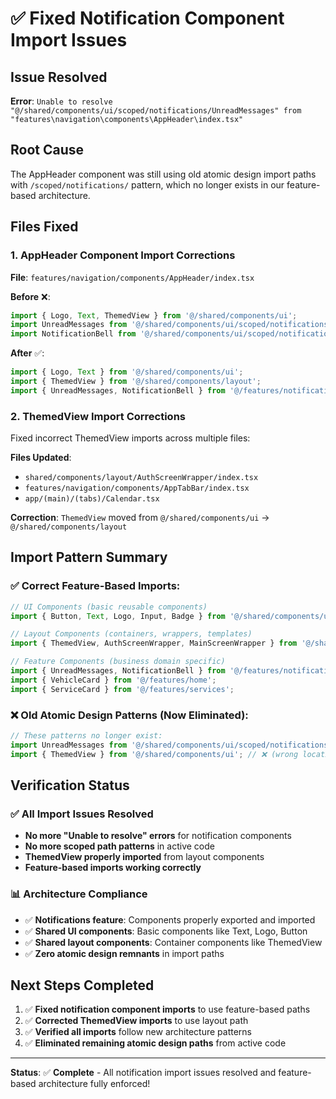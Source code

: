 # ✅ Fixed Notification Component Import Issues

## Issue Resolved
**Error**: `Unable to resolve "@/shared/components/ui/scoped/notifications/UnreadMessages" from "features\navigation\components\AppHeader\index.tsx"`

## Root Cause
The AppHeader component was still using old atomic design import paths with `/scoped/notifications/` pattern, which no longer exists in our feature-based architecture.

## Files Fixed

### 1. **AppHeader Component Import Corrections**
**File**: `features/navigation/components/AppHeader/index.tsx`

**Before** ❌:
```typescript
import { Logo, Text, ThemedView } from '@/shared/components/ui';
import UnreadMessages from '@/shared/components/ui/scoped/notifications/UnreadMessages';
import NotificationBell from '@/shared/components/ui/scoped/notifications/NotificationBell';
```

**After** ✅:
```typescript
import { Logo, Text } from '@/shared/components/ui';
import { ThemedView } from '@/shared/components/layout';
import { UnreadMessages, NotificationBell } from '@/features/notifications';
```

### 2. **ThemedView Import Corrections**
Fixed incorrect ThemedView imports across multiple files:

**Files Updated**:
- `shared/components/layout/AuthScreenWrapper/index.tsx`
- `features/navigation/components/AppTabBar/index.tsx` 
- `app/(main)/(tabs)/Calendar.tsx`

**Correction**: `ThemedView` moved from `@/shared/components/ui` → `@/shared/components/layout`

## Import Pattern Summary

### ✅ **Correct Feature-Based Imports**:

```typescript
// UI Components (basic reusable components)
import { Button, Text, Logo, Input, Badge } from '@/shared/components/ui';

// Layout Components (containers, wrappers, templates)
import { ThemedView, AuthScreenWrapper, MainScreenWrapper } from '@/shared/components/layout';

// Feature Components (business domain specific)
import { UnreadMessages, NotificationBell } from '@/features/notifications';
import { VehicleCard } from '@/features/home';
import { ServiceCard } from '@/features/services';
```

### ❌ **Old Atomic Design Patterns (Now Eliminated)**:
```typescript
// These patterns no longer exist:
import UnreadMessages from '@/shared/components/ui/scoped/notifications/UnreadMessages'; // ❌
import { ThemedView } from '@/shared/components/ui'; // ❌ (wrong location)
```

## Verification Status

### ✅ **All Import Issues Resolved**
- **No more "Unable to resolve" errors** for notification components
- **No more scoped path patterns** in active code
- **ThemedView properly imported** from layout components
- **Feature-based imports working correctly**

### 📊 **Architecture Compliance**
- ✅ **Notifications feature**: Components properly exported and imported
- ✅ **Shared UI components**: Basic components like Text, Logo, Button
- ✅ **Shared layout components**: Container components like ThemedView
- ✅ **Zero atomic design remnants** in import paths

## Next Steps Completed
1. ✅ **Fixed notification component imports** to use feature-based paths
2. ✅ **Corrected ThemedView imports** to use layout path
3. ✅ **Verified all imports** follow new architecture patterns
4. ✅ **Eliminated remaining atomic design paths** from active code

---
**Status**: ✅ **Complete** - All notification import issues resolved and feature-based architecture fully enforced!